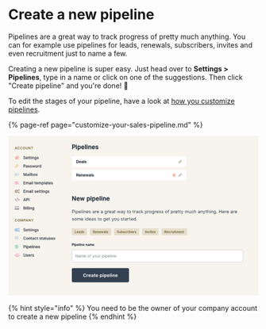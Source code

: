 # Create a new pipeline

Pipelines are a great way to track progress of pretty much anything. You can for example use pipelines for leads, renewals, subscribers, invites and even recruitment just to name a few.

Creating a new pipeline is super easy. Just head over to **Settings &gt; Pipelines**, type in a name or click on one of the suggestions. Then click "Create pipeline" and you're done! 🎉

To edit the stages of your pipeline, have a look at [how you customize pipelines](customize-your-sales-pipeline.md).

{% page-ref page="customize-your-sales-pipeline.md" %}

![Create a new pipeline](../.gitbook/assets/screenshot-2021-08-20-at-12.11.05.png)

{% hint style="info" %}
You need to be the owner of your company account to create a new pipeline
{% endhint %}

